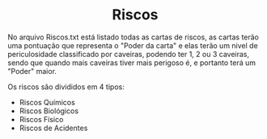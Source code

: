 <h1 align="center"> Riscos </h1>

No arquivo Riscos.txt está listado todas as cartas de riscos, as cartas terão uma pontuação que representa o "Poder da carta" e elas terão um nivel de periculosidade classificado por caveiras, podendo ter 1, 2 ou 3 caveiras, sendo que quando mais caveiras tiver mais perigoso é, e portanto terá um "Poder" maior.

Os riscos são divididos em 4 tipos: 

- Riscos Químicos
- Riscos Biológicos
- Riscos Físico
- Riscos de Acidentes